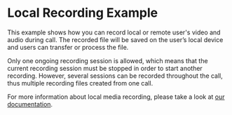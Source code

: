 # Local Recording Example
This example shows how you can record local or remote user's video and audio during call. The recorded file will be saved on the user’s local device and users can transfer or process the file.

Only one ongoing recording session is allowed, which means that the current recording session must be stopped in order to start another recording. However, several sessions can be recorded throughout the call, thus multiple recording files created from one call.

For more information about local media recording, please take a look at [our documentation](https://sendbird.com/docs/calls/v1/javascript/guides/direct-call#2-record-audio-and-video). 